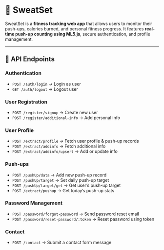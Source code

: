 # 💪 SweatSet

SweatSet is a **fitness tracking web app** that allows users to monitor their push-ups, calories burned, and personal fitness progress. It features **real-time push-up counting using ML5.js**, secure authentication, and profile management.

---

## 🔗 API Endpoints

### **Authentication**
- `POST /auth/login` → Login as user
- `GET /auth/logout` → Logout user

### **User Registration**
- `POST /register/signup` → Create new user
- `POST /register/additional-info` → Add personal info

### **User Profile**
- `POST /extract/profile` → Fetch user profile & push-up records
- `POST /extract/addinfo` → Fetch additional info
- `POST /extract/addinfo/upsert` → Add or update info

### **Push-ups**
- `POST /pushUp/data` → Add new push-up record
- `POST /pushUp/target` → Set daily push-up target
- `POST /pushUp/target/get` → Get user’s push-up target
- `POST /extract/pushup` → Get today’s push-up stats

### **Password Management**
- `POST /password/forgot-password` → Send password reset email
- `POST /password/reset-password/:token` → Reset password using token

### **Contact**
- `POST /contact` → Submit a contact form message
